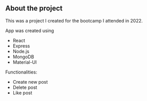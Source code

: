 ## About the project

This was a project I created for the bootcamp I attended in 2022.

App was created using
* React
* Express
* Node.js
* MongoDB
* Material-UI

Functionalities:
- Create new post
- Delete post
- Like post
